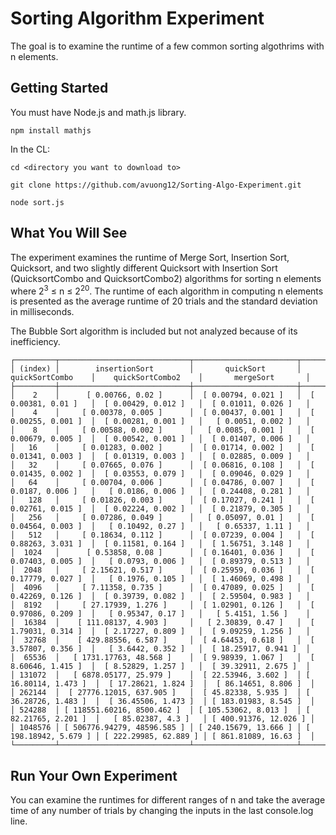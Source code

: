 # Sorting Algorithm Experiment

The goal is to examine the runtime of a few common sorting algothrims with n elements.

## Getting Started

You must have Node.js and math.js library.

```
npm install mathjs

```

In the CL:

```
cd <directory you want to download to>

git clone https://github.com/avuong12/Sorting-Algo-Experiment.git

node sort.js

```

## What You Will See

The experiment examines the runtime of Merge Sort, Insertion Sort, Quicksort, and two slightly different Quicksort with Insertion Sort (QuicksortCombo and QuicksortCombo2) algorithms for sorting n elements where 2<sup>3</sup> ≤ n ≤ 2<sup>20</sup>.
The runtime of each algorithm in computing n elements is presented as the average runtime of 20 trials and the standard deviation in milliseconds.

The Bubble Sort algorithm is included but not analyzed because of its inefficiency.

```
┌─────────┬─────────────────────────────┬───────────────────────┬──────────────────────┬───────────────────────┬───────────────────────┐
│ (index) │        insertionSort        │       quickSort       │    quickSortCombo    │    quickSortCombo2    │       mergeSort       │
├─────────┼─────────────────────────────┼───────────────────────┼──────────────────────┼───────────────────────┼───────────────────────┤
│    2    │      [ 0.00766, 0.02 ]      │  [ 0.00794, 0.021 ]   │  [ 0.00381, 0.01 ]   │  [ 0.00429, 0.012 ]   │  [ 0.01011, 0.026 ]   │
│    4    │     [ 0.00378, 0.005 ]      │  [ 0.00437, 0.001 ]   │  [ 0.00255, 0.001 ]  │  [ 0.00281, 0.001 ]   │   [ 0.0051, 0.002 ]   │
│    8    │     [ 0.00588, 0.002 ]      │   [ 0.0085, 0.001 ]   │  [ 0.00679, 0.005 ]  │  [ 0.00542, 0.001 ]   │  [ 0.01407, 0.006 ]   │
│   16    │     [ 0.01283, 0.002 ]      │  [ 0.01714, 0.002 ]   │  [ 0.01341, 0.003 ]  │  [ 0.01319, 0.003 ]   │  [ 0.02885, 0.009 ]   │
│   32    │     [ 0.07665, 0.076 ]      │  [ 0.06816, 0.108 ]   │  [ 0.01435, 0.002 ]  │  [ 0.03553, 0.079 ]   │  [ 0.09046, 0.029 ]   │
│   64    │     [ 0.00704, 0.006 ]      │  [ 0.04786, 0.007 ]   │  [ 0.0187, 0.006 ]   │   [ 0.0186, 0.006 ]   │  [ 0.24408, 0.281 ]   │
│   128   │     [ 0.01826, 0.003 ]      │  [ 0.17027, 0.241 ]   │  [ 0.02761, 0.015 ]  │  [ 0.02224, 0.002 ]   │  [ 0.21879, 0.305 ]   │
│   256   │     [ 0.07286, 0.049 ]      │   [ 0.05097, 0.01 ]   │  [ 0.04564, 0.003 ]  │   [ 0.10492, 0.27 ]   │   [ 0.65337, 1.11 ]   │
│   512   │     [ 0.18634, 0.112 ]      │  [ 0.07239, 0.004 ]   │  [ 0.88263, 3.031 ]  │  [ 0.11581, 0.164 ]   │  [ 1.56751, 3.148 ]   │
│  1024   │      [ 0.53858, 0.08 ]      │  [ 0.16401, 0.036 ]   │  [ 0.07403, 0.005 ]  │   [ 0.0793, 0.006 ]   │  [ 0.89379, 0.513 ]   │
│  2048   │     [ 2.15621, 0.517 ]      │  [ 0.25959, 0.036 ]   │  [ 0.17779, 0.027 ]  │   [ 0.1976, 0.105 ]   │  [ 1.46069, 0.498 ]   │
│  4096   │     [ 7.11358, 0.735 ]      │  [ 0.47089, 0.025 ]   │  [ 0.42269, 0.126 ]  │  [ 0.39739, 0.082 ]   │  [ 2.59504, 0.983 ]   │
│  8192   │     [ 27.17939, 1.276 ]     │  [ 1.02901, 0.126 ]   │  [ 0.97086, 0.209 ]  │   [ 0.95347, 0.17 ]   │   [ 5.4151, 1.56 ]    │
│  16384  │    [ 111.08137, 4.903 ]     │   [ 2.30839, 0.47 ]   │  [ 1.79031, 0.314 ]  │  [ 2.17227, 0.809 ]   │  [ 9.09259, 1.256 ]   │
│  32768  │    [ 429.88556, 6.587 ]     │  [ 4.64453, 0.618 ]   │  [ 3.57807, 0.356 ]  │   [ 3.6442, 0.352 ]   │  [ 18.25917, 0.941 ]  │
│  65536  │   [ 1731.17763, 48.568 ]    │  [ 9.98939, 1.067 ]   │  [ 8.60646, 1.415 ]  │  [ 8.52829, 1.257 ]   │  [ 39.32911, 2.675 ]  │
│ 131072  │   [ 6878.05177, 25.979 ]    │  [ 22.53946, 3.602 ]  │ [ 16.80114, 1.473 ]  │  [ 17.28621, 1.824 ]  │  [ 86.14651, 8.806 ]  │
│ 262144  │  [ 27776.12015, 637.905 ]   │  [ 45.82338, 5.935 ]  │ [ 36.28726, 1.483 ]  │  [ 36.45506, 1.473 ]  │ [ 183.01983, 8.545 ]  │
│ 524288  │ [ 118551.60216, 8500.462 ]  │ [ 105.53062, 8.013 ]  │ [ 82.21765, 2.201 ]  │   [ 85.02387, 4.3 ]   │ [ 400.91376, 12.026 ] │
│ 1048576 │ [ 506776.94279, 48596.585 ] │ [ 240.15679, 13.666 ] │ [ 198.18942, 5.679 ] │ [ 222.29985, 62.889 ] │ [ 861.81089, 16.63 ]  │
└─────────┴─────────────────────────────┴───────────────────────┴──────────────────────┴───────────────────────┴───────────────────────┘
```

## Run Your Own Experiment

You can examine the runtimes for different ranges of n and take the average time of any number of trials by changing the inputs in the last console.log line.
